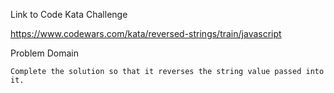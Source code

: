 
Link to Code Kata Challenge

https://www.codewars.com/kata/reversed-strings/train/javascript

Problem Domain

    Complete the solution so that it reverses the string value passed into it. 